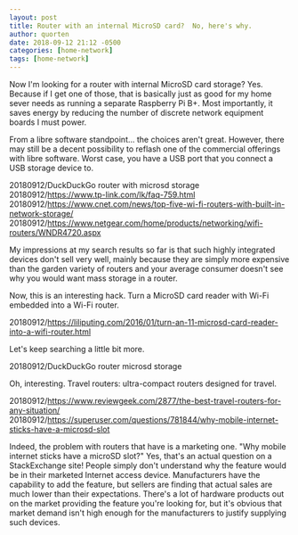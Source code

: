 ```yaml
---
layout: post
title: Router with an internal MicroSD card?  No, here's why.
author: quorten
date: 2018-09-12 21:12 -0500
categories: [home-network]
tags: [home-network]
---
```


Now I'm looking for a router with internal MicroSD card storage?  Yes.
Because if I get one of those, that is basically just as good for my
home sever needs as running a separate Raspberry Pi B+.  Most
importantly, it saves energy by reducing the number of discrete
network equipment boards I must power.

From a libre software standpoint... the choices aren't great.
However, there may still be a decent possibility to reflash one of the
commercial offerings with libre software.  Worst case, you have a USB
port that you connect a USB storage device to.

20180912/DuckDuckGo router with microsd storage  
20180912/https://www.tp-link.com/lk/faq-759.html  
20180912/https://www.cnet.com/news/top-five-wi-fi-routers-with-built-in-network-storage/  
20180912/https://www.netgear.com/home/products/networking/wifi-routers/WNDR4720.aspx

My impressions at my search results so far is that such highly
integrated devices don't sell very well, mainly because they are
simply more expensive than the garden variety of routers and your
average consumer doesn't see why you would want mass storage in a
router.

Now, this is an interesting hack.  Turn a MicroSD card reader with
Wi-Fi embedded into a Wi-Fi router.

20180912/https://liliputing.com/2016/01/turn-an-11-microsd-card-reader-into-a-wifi-router.html

Let's keep searching a little bit more.

20180912/DuckDuckGo router microsd storage

Oh, interesting.  Travel routers: ultra-compact routers designed
for travel.

20180912/https://www.reviewgeek.com/2877/the-best-travel-routers-for-any-situation/  
20180912/https://superuser.com/questions/781844/why-mobile-internet-sticks-have-a-microsd-slot

Indeed, the problem with routers that have is a marketing one.  "Why
mobile internet sticks have a microSD slot?"  Yes, that's an actual
question on a StackExchange site!  People simply don't understand why
the feature would be in their marketed Internet access device.
Manufacturers have the capability to add the feature, but sellers are
finding that actual sales are much lower than their expectations.
There's a lot of hardware products out on the market providing the
feature you're looking for, but it's obvious that market demand isn't
high enough for the manufacturers to justify supplying such devices.
